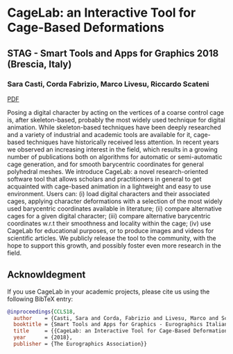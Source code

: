 # CageLab: an Interactive Tool for Cage-Based Deformations
## STAG - Smart Tools and Apps for Graphics 2018 (Brescia, Italy)
### Sara Casti, Corda Fabrizio, Marco Livesu, Riccardo Scateni

[PDF](http://pers.ge.imati.cnr.it/livesu/papers/CCLS18/CCLS18.pdf)

Posing a digital character by acting on the vertices of a coarse control cage is, after skeleton-based, probably the most widely used technique for digital animation. While skeleton-based techniques have been deeply researched and a variety of industrial and academic tools are available for it, cage-based techniques have historically received less attention. In recent years we observed an increasing interest in the field, which results in a growing number of publications both on algorithms for automatic or semi-automatic cage generation, and for smooth barycentric coordinates for general polyhedral meshes. We introduce CageLab: a novel research-oriented software tool that allows scholars and practitioners in general to get acquainted with cage-based animation in a lightweight and easy to use environment. Users can: (i) load digital characters and their associated cages, applying character deformations with a selection of the most widely used barycentric coordinates available in literature; (ii) compare alternative cages for a given digital character; (iii) compare alternative barycentric coordinates w.r.t their smoothness and locality within the cage; (iv) use CageLab for educational purposes, or to produce images and videos for scientific articles. We publicly release the tool to the community, with the hope to support this growth, and possibly foster even more research in the field.

## Acknowldegment
If you use CageLab in your academic projects, please cite us using the following 
BibTeX entry:

```bibtex
@inproceedings{CCLS18,
  author    = {Casti, Sara and Corda, Fabrizio and Livesu, Marco and Scateni, Riccardo},
  booktitle = {Smart Tools and Apps for Graphics - Eurographics Italian Chapter Conference},
  title     = {{CageLab: an Interactive Tool for Cage-Based Deformations}},
  year      = {2018},
  publisher = {The Eurographics Association}}
  ```
